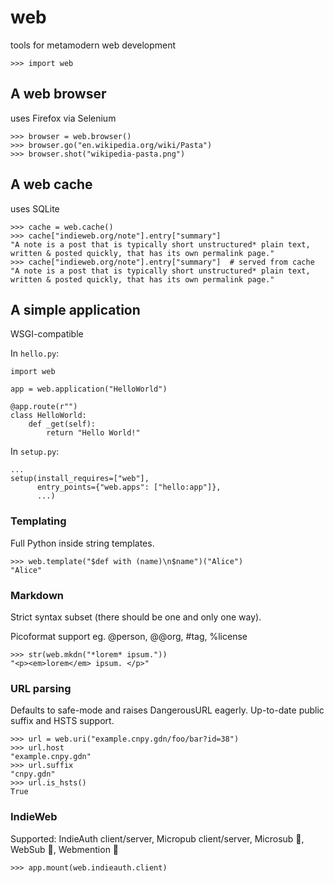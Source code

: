 # web
tools for metamodern web development

    >>> import web

## A web browser

uses Firefox via Selenium

    >>> browser = web.browser()
    >>> browser.go("en.wikipedia.org/wiki/Pasta")
    >>> browser.shot("wikipedia-pasta.png")

## A web cache

uses SQLite

    >>> cache = web.cache()
    >>> cache["indieweb.org/note"].entry["summary"]
    "A note is a post that is typically short unstructured* plain text, written & posted quickly, that has its own permalink page."
    >>> cache["indieweb.org/note"].entry["summary"]  # served from cache
    "A note is a post that is typically short unstructured* plain text, written & posted quickly, that has its own permalink page."

## A simple application

WSGI-compatible

In `hello.py`:

    import web

    app = web.application("HelloWorld")

    @app.route(r"")
    class HelloWorld:
        def _get(self):
            return "Hello World!"

In `setup.py`:

    ...
    setup(install_requires=["web"],
          entry_points={"web.apps": ["hello:app"]},
          ...)

### Templating

Full Python inside string templates.

    >>> web.template("$def with (name)\n$name")("Alice")
    "Alice"

### Markdown

Strict syntax subset (there should be one and only one way).

Picoformat support eg. @person, @@org, #tag, %license

    >>> str(web.mkdn("*lorem* ipsum."))
    "<p><em>lorem</em> ipsum. </p>"

### URL parsing

Defaults to safe-mode and raises DangerousURL eagerly. Up-to-date public suffix and HSTS support.

    >>> url = web.uri("example.cnpy.gdn/foo/bar?id=38")
    >>> url.host
    "example.cnpy.gdn"
    >>> url.suffix
    "cnpy.gdn"
    >>> url.is_hsts()
    True

### IndieWeb

Supported: IndieAuth client/server, Micropub client/server, Microsub :construction:, WebSub :construction:, Webmention :construction:

    >>> app.mount(web.indieauth.client)
